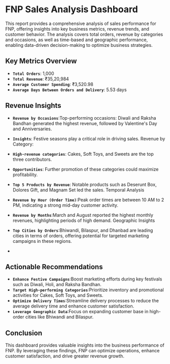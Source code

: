 # FNP Sales Analysis Dashboard

This report provides a comprehensive analysis of sales performance for FNP, offering insights into key business metrics, revenue trends, and customer behavior. The analysis covers total orders, revenue by categories and occasions, as well as time-based and geographic performance, enabling data-driven decision-making to optimize business strategies.

## Key Metrics Overview
- **`Total Orders`**: 1,000
- **`Total Revenue`**: ₹35,20,984
- **`Average Customer Spending`**: ₹3,520.98
- **`Average Days Between Orders and Delivery`**: 5.53 days

## Revenue Insights
- **`Revenue by Occasions`**:Top-performing occasions: Diwali and Raksha Bandhan generated the highest revenue, followed by Valentine's Day and Anniversaries.
- **`Insights`**: Festive seasons play a critical role in driving sales.
Revenue by Category:

- **`High-revenue categories`**: Cakes, Soft Toys, and Sweets are the top three contributors.
- **`Opportunities`**: Further promotion of these categories could maximize profitability.
- **`Top 5 Products by Revenue`**: Notable products such as Deserunt Box, Dolores Gift, and Magnam Set led the sales.
Temporal Analysis
- **`Revenue by Hour (Order Time)`**:Peak order times are between 10 AM to 2 PM, indicating a strong mid-day customer activity.
- **`Revenue by Months`**:March and August reported the highest monthly revenues, highlighting periods of high demand.
Geographic Insights
- **`Top Cities by Orders`**:Bhiwandi, Bilaspur, and Dhanbad are leading cities in terms of orders, offering potential for targeted marketing campaigns in these regions.
- 
## Actionable Recommendations
- **`Enhance Festive Campaigns`**:Boost marketing efforts during key festivals such as Diwali, Holi, and Raksha Bandhan.
- **`Target High-performing Categories`**:Prioritize inventory and promotional activities for Cakes, Soft Toys, and Sweets.
- **`Optimize Delivery Times`**:Streamline delivery processes to reduce the average delivery time and enhance customer satisfaction.
- **`Leverage Geographic Data`**:Focus on expanding customer base in high-order cities like Bhiwandi and Bilaspur.

## Conclusion
This dashboard provides valuable insights into the business performance of FNP. By leveraging these findings, FNP can optimize operations, enhance customer satisfaction, and drive greater revenue growth.
